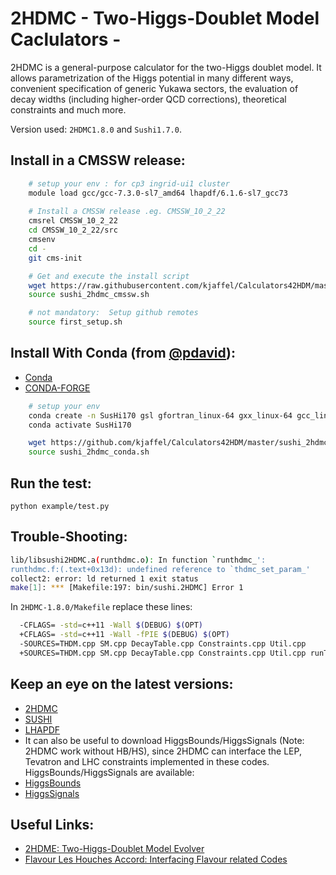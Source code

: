 
# 2HDMC - Two-Higgs-Doublet Model Caclulators -
2HDMC is a general-purpose calculator for the two-Higgs doublet model. It allows parametrization of the Higgs potential in many different ways, convenient specification of generic Yukawa sectors, the evaluation of decay widths (including higher-order QCD corrections), theoretical constraints and much more.

Version used: ``2HDMC1.8.0`` and ``Sushi1.7.0``.
## Install in a CMSSW release:
```bash
    # setup your env : for cp3 ingrid-ui1 cluster 
    module load gcc/gcc-7.3.0-sl7_amd64 lhapdf/6.1.6-sl7_gcc73
    
    # Install a CMSSW release .eg. CMSSW_10_2_22
    cmsrel CMSSW_10_2_22
    cd CMSSW_10_2_22/src
    cmsenv
    cd -
    git cms-init

    # Get and execute the install script
    wget https://raw.githubusercontent.com/kjaffel/Calculators42HDM/master/sushi_2hdmc_cmssw.sh 
    source sushi_2hdmc_cmssw.sh

    # not mandatory:  Setup github remotes
    source first_setup.sh
```
## Install With Conda (from [@pdavid](https://github.com/pieterdavid)):
- [Conda](https://conda.io/projects/conda/en/latest/user-guide/install/linux.html)
- [CONDA-FORGE](https://conda-forge.org/#page-top)

```bash
    # setup your env
    conda create -n SusHi170 gsl gfortran_linux-64 gxx_linux-64 gcc_linux-64
    conda activate SusHi170

    wget https://github.com/kjaffel/Calculators42HDM/master/sushi_2hdmc_conda.sh
    source sushi_2hdmc_conda.sh
```

## Run the test:
   
    python example/test.py
 
## Trouble-Shooting: 

```bash
lib/libsushi2HDMC.a(runthdmc.o): In function `runthdmc_':
runthdmc.f:(.text+0x13d): undefined reference to `thdmc_set_param_'
collect2: error: ld returned 1 exit status
make[1]: *** [Makefile:197: bin/sushi.2HDMC] Error 1
```
In ``2HDMC-1.8.0/Makefile`` replace these lines:
```bash
  -CFLAGS= -std=c++11 -Wall $(DEBUG) $(OPT)
  +CFLAGS= -std=c++11 -Wall -fPIE $(DEBUG) $(OPT)
  -SOURCES=THDM.cpp SM.cpp DecayTable.cpp Constraints.cpp Util.cpp
  +SOURCES=THDM.cpp SM.cpp DecayTable.cpp Constraints.cpp Util.cpp runTHDM.cpp
```    

## Keep an eye on the latest versions: 
- [2HDMC](https://2hdmc.hepforge.org)
- [SUSHI](https://sushi.hepforge.org/)
- [LHAPDF](https://lhapdf.hepforge.org/index.html)
- It can also be useful to download HiggsBounds/HiggsSignals (Note: 2HDMC work without HB/HS), since 2HDMC can interface the LEP, Tevatron and LHC constraints implemented in these codes. HiggsBounds/HiggsSignals are available: 
- [HiggsBounds](http://higgsbounds.hepforge.org)
- [HiggsSignals](http://higgsbounds.hepforge.org)
## Useful Links:  
- [2HDME: Two-Higgs-Doublet Model Evolver](https://arxiv.org/pdf/1811.08215.pdf) 
- [Flavour Les Houches Accord: Interfacing Flavour related Codes](https://arxiv.org/pdf/1008.0762.pdf)
